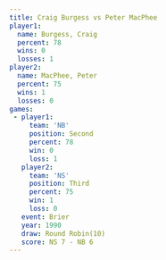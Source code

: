 ```yaml
---
title: Craig Burgess vs Peter MacPhee
player1:              
  name: Burgess, Craig
  percent: 78         
  wins: 0             
  losses: 1           
player2:              
  name: MacPhee, Peter
  percent: 75         
  wins: 1             
  losses: 0           
games:
 - player1:          
     team: 'NB'      
     position: Second
     percent: 78     
     win: 0          
     loss: 1         
   player2:         
     team: 'NS'     
     position: Third
     percent: 75    
     win: 1         
     loss: 0        
   event: Brier         
   year: 1990           
   draw: Round Robin(10)
   score: NS 7 - NB 6   
---
```

